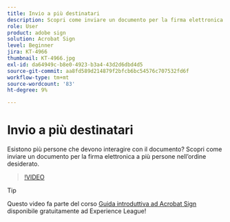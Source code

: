 ```yaml
---
title: Invio a più destinatari
description: Scopri come inviare un documento per la firma elettronica a più persone nell’ordine desiderato
role: User
product: adobe sign
solution: Acrobat Sign
level: Beginner
jira: KT-4966
thumbnail: KT-4966.jpg
exl-id: da64949c-b8e0-4923-b3a4-43d2d6dbd4d5
source-git-commit: aa8fd589d214879f2bfcb6bc54576c707532fd6f
workflow-type: tm+mt
source-wordcount: '83'
ht-degree: 9%

---
```


# Invio a più destinatari

Esistono più persone che devono interagire con il documento? Scopri come inviare un documento per la firma elettronica a più persone nell’ordine desiderato.

>[!VIDEO](https://video.tv.adobe.com/v/341296?quality=12&learn=on&hidetitle=true)

>[!TIP]
>
>Questo video fa parte del corso [Guida introduttiva ad Acrobat Sign](https://experienceleague.adobe.com/?recommended=Sign-U-1-2020.1) disponibile gratuitamente ad Experience League!

